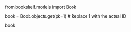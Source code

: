 from bookshelf.models import Book

book = Book.objects.get(pk=1)  # Replace 1 with the actual ID

book